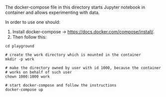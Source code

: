 The docker-compose file in this directory starts Jupyter notebook in container
and allows experimenting with data.

In order to use one should:
1. Install docker-compose -> https://docs.docker.com/compose/install/.
2. Then follow this:

```
cd playground

# create the work directory which is mounted in the container
mkdir -p work

# make the directory owned by user with id 1000, because the container
# works on behalf of such user
chown 1000:1000 work

# start docker-compose and follow the instructions
docker-compose up

```
